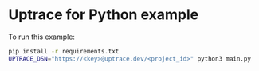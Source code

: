 # Uptrace for Python example

To run this example:

```bash
pip install -r requirements.txt
UPTRACE_DSN="https://<key>@uptrace.dev/<project_id>" python3 main.py
```
